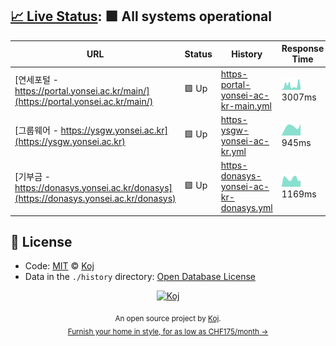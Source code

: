 ## [📈 Live Status](https://upptime.js.org): <!--live status--> **🟩 All systems operational**

<!--start: status pages-->
| URL | Status | History | Response Time | Uptime |
| --- | ------ | ------- | ------------- | ------ |
| [연세포털 - https://portal.yonsei.ac.kr/main/](https://portal.yonsei.ac.kr/main/) | 🟩 Up | [https-portal-yonsei-ac-kr-main.yml](https://github.com/belhyun/yonsei-upptime/commits/master/history/https-portal-yonsei-ac-kr-main.yml) | <img alt="Response time graph" src="./graphs/https-portal-yonsei-ac-kr-main.png" height="20"> 3007ms | ![Uptime 100.00%](https://img.shields.io/endpoint?url=https%3A%2F%2Fraw.githubusercontent.com%2Fbelhyun%2Fyonsei-upptime%2Fmaster%2Fapi%2Fhttps-portal-yonsei-ac-kr-main%2Fuptime.json)
| [그룹웨어 - https://ysgw.yonsei.ac.kr](https://ysgw.yonsei.ac.kr) | 🟩 Up | [https-ysgw-yonsei-ac-kr.yml](https://github.com/belhyun/yonsei-upptime/commits/master/history/https-ysgw-yonsei-ac-kr.yml) | <img alt="Response time graph" src="./graphs/https-ysgw-yonsei-ac-kr.png" height="20"> 945ms | ![Uptime 100.00%](https://img.shields.io/endpoint?url=https%3A%2F%2Fraw.githubusercontent.com%2Fbelhyun%2Fyonsei-upptime%2Fmaster%2Fapi%2Fhttps-ysgw-yonsei-ac-kr%2Fuptime.json)
| [기부금 - https://donasys.yonsei.ac.kr/donasys](https://donasys.yonsei.ac.kr/donasys) | 🟩 Up | [https-donasys-yonsei-ac-kr-donasys.yml](https://github.com/belhyun/yonsei-upptime/commits/master/history/https-donasys-yonsei-ac-kr-donasys.yml) | <img alt="Response time graph" src="./graphs/https-donasys-yonsei-ac-kr-donasys.png" height="20"> 1169ms | ![Uptime 100.00%](https://img.shields.io/endpoint?url=https%3A%2F%2Fraw.githubusercontent.com%2Fbelhyun%2Fyonsei-upptime%2Fmaster%2Fapi%2Fhttps-donasys-yonsei-ac-kr-donasys%2Fuptime.json)
<!--end: status pages-->

## 📄 License

- Code: [MIT](./LICENSE) © [Koj](https://koj.co)
- Data in the `./history` directory: [Open Database License](https://opendatacommons.org/licenses/odbl/1-0/)

<p align="center">
  <a href="https://koj.co">
    <img width="44" alt="Koj" src="https://kojcdn.com/v1598284251/website-v2/koj-github-footer_m089ze.svg">
  </a>
</p>
<p align="center">
  <sub>An open source project by <a href="https://koj.co">Koj</a>. <br> <a href="https://koj.co">Furnish your home in style, for as low as CHF175/month →</a></sub>
</p>
